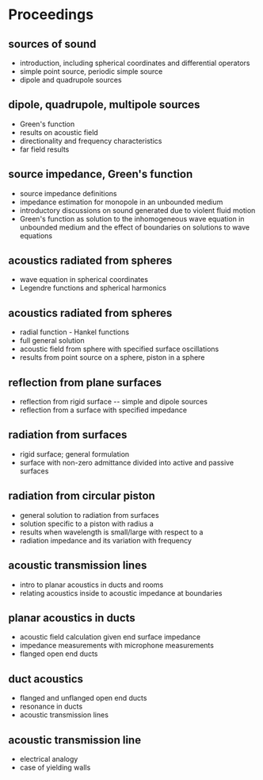 # Proceedings

## sources of sound

- introduction, including spherical coordinates and differential operators
- simple point source, periodic simple source
- dipole and quadrupole sources

## dipole, quadrupole, multipole sources

- Green's function
- results on acoustic field
- directionality and frequency characteristics
- far field results

## source impedance, Green's function

- source impedance definitions
- impedance estimation for monopole in an unbounded medium
- introductory discussions on sound generated due to violent fluid motion
- Green's function as solution to the inhomogeneous wave equation in unbounded medium and the effect of boundaries on solutions to wave equations

## acoustics radiated from spheres

- wave equation in spherical coordinates
- Legendre functions and spherical harmonics

## acoustics radiated from spheres

- radial function - Hankel functions
- full general solution
- acoustic field from sphere with specified surface oscillations
- results from point source on a sphere, piston in a sphere

## reflection from plane surfaces

- reflection from rigid surface -- simple and dipole sources
- reflection from a surface with specified impedance

## radiation from surfaces

- rigid surface; general formulation
- surface with non-zero admittance divided into active and passive surfaces

## radiation from circular piston

- general solution to radiation from surfaces
- solution specific to a piston with radius a
- results when wavelength is small/large with respect to a
- radiation impedance and its variation with frequency

## acoustic transmission lines

- intro to planar acoustics in ducts and rooms
- relating acoustics inside to acoustic impedance at boundaries

## planar acoustics in ducts

- acoustic field calculation given end surface impedance
- impedance measurements with microphone measurements
- flanged open end ducts

## duct acoustics

- flanged and unflanged open end ducts
- resonance in ducts
- acoustic transmission lines

## acoustic transmission line

- electrical analogy
- case of yielding walls